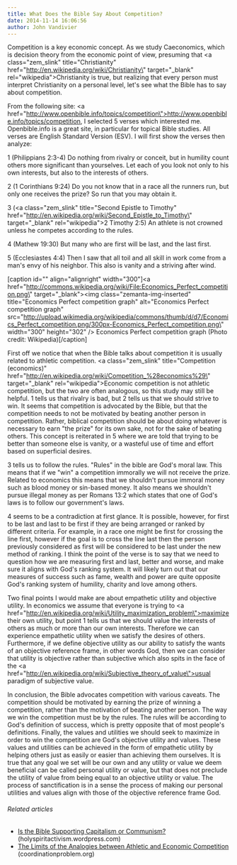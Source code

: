 ```yaml
---
title: What Does the Bible Say About Competition?
date: 2014-11-14 16:06:56
author: John Vandivier
---
```




Competition is a key economic concept. As we study Caeconomics, which is decision theory from the economic point of view, presuming that <a class=\"zem_slink\" title=\"Christianity\" href=\"http://en.wikipedia.org/wiki/Christianity\" target=\"_blank\" rel=\"wikipedia\">Christianity</a> is true, but realizing that every person must interpret Christianity on a personal level, let's see what the Bible has to say about competition.

From the following site: <a href=\"http://www.openbible.info/topics/competition\">http://www.openbible.info/topics/competition</a>, I selected 5 verses which interested me. Openbible.info is a great site, in particular for topical Bible studies. All verses are English Standard Version (ESV). I will first show the verses then analyze:

1 (Philippians 2:3-4) Do nothing from rivalry or conceit, but in humility count others more significant than yourselves. Let each of you look not only to his own interests, but also to the interests of others.

2 (1 Corinthians 9:24) Do you not know that in a race all the runners run, but only one receives the prize? So run that you may obtain it.

3 (<a class=\"zem_slink\" title=\"Second Epistle to Timothy\" href=\"http://en.wikipedia.org/wiki/Second_Epistle_to_Timothy\" target=\"_blank\" rel=\"wikipedia\">2 Timothy</a> 2:5) An athlete is not crowned unless he competes according to the rules.

4 (Mathew 19:30) But many who are first will be last, and the last first.

5 (Ecclesiastes 4:4) Then I saw that all toil and all skill in work come from a man's envy of his neighbor. This also is vanity and a striving after wind.

[caption id=\"\" align=\"alignright\" width=\"300\"]<a href=\"http://commons.wikipedia.org/wiki/File:Economics_Perfect_competition.png\" target=\"_blank\"><img class=\"zemanta-img-inserted\" title=\"Economics Perfect competition graph\" alt=\"Economics Perfect competition graph\" src=\"http://upload.wikimedia.org/wikipedia/commons/thumb/d/d7/Economics_Perfect_competition.png/300px-Economics_Perfect_competition.png\" width=\"300\" height=\"302\" /></a> Economics Perfect competition graph (Photo credit: Wikipedia)[/caption]

First off we notice that when the Bible talks about competition it is usually related to athletic competition. <a class=\"zem_slink\" title=\"Competition (economics)\" href=\"http://en.wikipedia.org/wiki/Competition_%28economics%29\" target=\"_blank\" rel=\"wikipedia\">Economic competition</a> is not athletic competition, but the two are often analogous, so this study may still be helpful. 1 tells us that rivalry is bad, but 2 tells us that we should strive to win. It seems that competition is advocated by the Bible, but that the competition needs to not be motivated by beating another person in competition. Rather, biblical competition should be about doing whatever is necessary to earn \"the prize\" for its own sake, not for the sake of beating others. This concept is reiterated in 5 where we are told that trying to be better than someone else is vanity, or a wasteful use of time and effort based on superficial desires.

3 tells us to follow the rules. \"Rules\" in the bible are God's moral law. This means that if we \"win\" a competition immorally we will not receive the prize. Related to economics this means that we shouldn't pursue immoral money such as blood money or sin-based money. It also means we shouldn't pursue illegal money as per Romans 13:2 which states that one of God's laws is to follow our government's laws.

4 seems to be a contradiction at first glance. It is possible, however, for first to be last and last to be first if they are being arranged or ranked by different criteria. For example, in a race one might be first for crossing the line first, however if the goal is to cross the line last then the person previously considered as first will be considered to be last under the new method of ranking. I think the point of the verse is to say that we need to question how we are measuring first and last, better and worse, and make sure it aligns with God's ranking system. It will likely turn out that our measures of success such as fame, wealth and power are quite opposite God's ranking system of humility, charity and love among others.

Two final points I would make are about empathetic utility and objective utility. In economics we assume that everyone is trying to <a href=\"http://en.wikipedia.org/wiki/Utility_maximization_problem\">maximize their own utility</a>, but point 1 tells us that we should value the interests of others as much or more than our own interests. Therefore we can experience empathetic utility when we satisfy the desires of others. Furthermore, if we define objective utility as our ability to satisfy the wants of an objective reference frame, in other words God, then we can consider that utility is objective rather than subjective which also spits in the face of the <a href=\"http://en.wikipedia.org/wiki/Subjective_theory_of_value\">usual paradigm of subjective value</a>.

In conclusion, the Bible advocates competition with various caveats. The competition should be motivated by earning the prize of winning a competition, rather than the motivation of beating another person. The way we win the competition must be by the rules. The rules will be according to God's definition of success, which is pretty opposite that of most people's definitions. Finally, the values and utilities we should seek to maximize in order to win the competition are God's objective utility and values. These values and utilities can be achieved in the form of empathetic utility by helping others just as easily or easier than achieving them ourselves. It is true that any goal we set will be our own and any utility or value we deem beneficial can be called personal utility or value, but that does not preclude the utility of value from being equal to an objective utility or value. The process of sanctification is in a sense the process of making our personal utilities and values align with those of the objective reference frame God.
<h6 class=\"zemanta-related-title\" style=\"font-size:1em;\">Related articles</h6>
<ul class=\"zemanta-article-ul\">
	<li class=\"zemanta-article-ul-li\"><a href=\"http://holyspiritactivism.wordpress.com/2013/07/05/is-the-bible-supporting-capitalism-or-communism/\" target=\"_blank\">Is the Bible Supporting Capitalism or Communism?</a> (holyspiritactivism.wordpress.com)</li>
	<li class=\"zemanta-article-ul-li\"><a href=\"http://www.coordinationproblem.org/2010/06/the-limits-of-the-analogies-between-athletic-and-economic-competition.html\" target=\"_blank\">The Limits of the Analogies between Athletic and Economic Competition</a> (coordinationproblem.org)</li>
</ul>